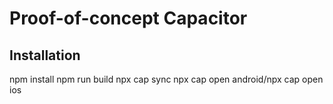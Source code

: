 # Proof-of-concept Capacitor

## Installation
npm install
npm run build
npx cap sync
npx cap open android/npx cap open ios
